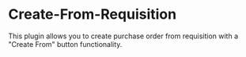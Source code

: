 # Create-From-Requisition
This plugin allows you to create purchase order from requisition with a "Create From" button functionality. 
